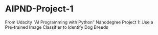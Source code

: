 # AIPND-Project-1

From Udacity "AI Programming with Python" Nanodegree
Project 1: Use a Pre-trained Image Classifier to Identify Dog Breeds
